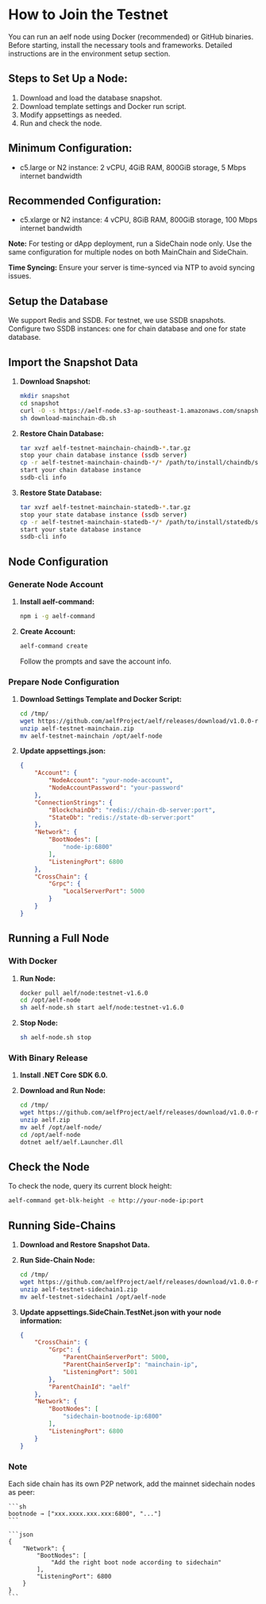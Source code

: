 # How to Join the Testnet

You can run an aelf node using Docker (recommended) or GitHub binaries. 
Before starting, install the necessary tools and frameworks. Detailed instructions are in the environment setup section.

## Steps to Set Up a Node:

1. Download and load the database snapshot.
2. Download template settings and Docker run script.
3. Modify appsettings as needed.
4. Run and check the node.

## Minimum Configuration:

- c5.large or N2 instance: 2 vCPU, 4GiB RAM, 800GiB storage, 5 Mbps internet bandwidth

## Recommended Configuration:

- c5.xlarge or N2 instance: 4 vCPU, 8GiB RAM, 800GiB storage, 100 Mbps internet bandwidth

**Note:** For testing or dApp deployment, run a SideChain node only. Use the same configuration for multiple nodes on both MainChain and SideChain.

**Time Syncing:** Ensure your server is time-synced via NTP to avoid syncing issues.

## Setup the Database

We support Redis and SSDB. For testnet, we use SSDB snapshots. Configure two SSDB instances: one for chain database and one for state database.

## Import the Snapshot Data

1. **Download Snapshot:**

    ```sh
    mkdir snapshot
    cd snapshot
    curl -O -s https://aelf-node.s3-ap-southeast-1.amazonaws.com/snapshot/testnet/download-mainchain-db.sh
    sh download-mainchain-db.sh
    ```

2. **Restore Chain Database:**

    ```sh
    tar xvzf aelf-testnet-mainchain-chaindb-*.tar.gz
    stop your chain database instance (ssdb server)
    cp -r aelf-testnet-mainchain-chaindb-*/* /path/to/install/chaindb/ssdb/var/
    start your chain database instance
    ssdb-cli info
    ```

3. **Restore State Database:**

    ```sh
    tar xvzf aelf-testnet-mainchain-statedb-*.tar.gz
    stop your state database instance (ssdb server)
    cp -r aelf-testnet-mainchain-statedb-*/* /path/to/install/statedb/ssdb/var/
    start your state database instance
    ssdb-cli info
    ```

## Node Configuration

### Generate Node Account

1. **Install aelf-command:**

    ```sh
    npm i -g aelf-command
    ```

2. **Create Account:**

    ```sh
    aelf-command create
    ```

    Follow the prompts and save the account info.

### Prepare Node Configuration

1. **Download Settings Template and Docker Script:**

    ```sh
    cd /tmp/
    wget https://github.com/aelfProject/aelf/releases/download/v1.0.0-rc1/aelf-testnet-mainchain.zip
    unzip aelf-testnet-mainchain.zip
    mv aelf-testnet-mainchain /opt/aelf-node
    ```

2. **Update appsettings.json:**

    ```json
    {
        "Account": {
            "NodeAccount": "your-node-account",
            "NodeAccountPassword": "your-password"
        },
        "ConnectionStrings": {
            "BlockchainDb": "redis://chain-db-server:port",
            "StateDb": "redis://state-db-server:port"
        },
        "Network": {
            "BootNodes": [
                "node-ip:6800"
            ],
            "ListeningPort": 6800
        },
        "CrossChain": {
            "Grpc": {
                "LocalServerPort": 5000
            }
        }
    }
    ```

## Running a Full Node

### With Docker

1. **Run Node:**

    ```sh
    docker pull aelf/node:testnet-v1.6.0
    cd /opt/aelf-node
    sh aelf-node.sh start aelf/node:testnet-v1.6.0
    ```

2. **Stop Node:**

    ```sh
    sh aelf-node.sh stop
    ```

### With Binary Release

1. **Install .NET Core SDK 6.0.**
2. **Download and Run Node:**

    ```sh
    cd /tmp/
    wget https://github.com/aelfProject/aelf/releases/download/v1.0.0-rc1/aelf.zip
    unzip aelf.zip
    mv aelf /opt/aelf-node/
    cd /opt/aelf-node
    dotnet aelf/aelf.Launcher.dll
    ```

## Check the Node

To check the node, query its current block height:

```sh
aelf-command get-blk-height -e http://your-node-ip:port
```

## Running Side-Chains

1. **Download and Restore Snapshot Data.**
2. **Run Side-Chain Node:**

    ```sh
    cd /tmp/
    wget https://github.com/aelfProject/aelf/releases/download/v1.0.0-rc1/aelf-testnet-sidechain1.zip
    unzip aelf-testnet-sidechain1.zip
    mv aelf-testnet-sidechain1 /opt/aelf-node
    ```

3. **Update appsettings.SideChain.TestNet.json with your node information:**

    ```json
    {
        "CrossChain": {
            "Grpc": {
                "ParentChainServerPort": 5000,
                "ParentChainServerIp": "mainchain-ip",
                "ListeningPort": 5001
            },
            "ParentChainId": "aelf"
        },
        "Network": {
            "BootNodes": [
                "sidechain-bootnode-ip:6800"
            ],
            "ListeningPort": 6800
        }
    }
    ```

### Note

Each side chain has its own P2P network, add the mainnet sidechain nodes as peer:

    ```sh
    bootnode → ["xxx.xxxx.xxx.xxx:6800", "..."]
    ```

    ```json
    {
        "Network": {
            "BootNodes": [
                "Add the right boot node according to sidechain"
            ],
            "ListeningPort": 6800
        }
    }
    ```